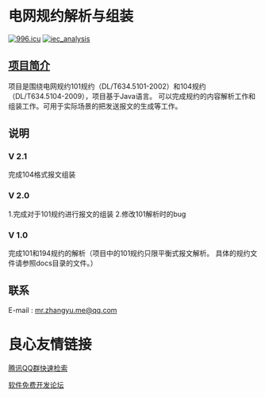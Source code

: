 # 电网规约解析与组装

[![996.icu](https://img.shields.io/badge/link-996.icu-red.svg)](https://996.icu)
[![iec_analysis](https://badgen.net/badge/icon/iec?icon=github&label)](https://github.com/mujave/iec)

## [项目简介](http://u.720life.cn/g/ce3f6174933242f367d8a4cd3fa79dedaa98fa532de5580e302d7429b8ff05a949a1e18cd65e4b21403c48aa8c8cf39d7a1dd57450efd99ce911c3b4cfa9dd4d) 
项目是围绕电网规约101规约（DL/T634.5101-2002）和104规约（DL/T634.5104-2009），项目基于Java语言。
可以完成规约的内容解析工作和组装工作。可用于实际场景的把发送报文的生成等工作。
## 说明
### V 2.1 
完成104格式报文组装
### V 2.0
1.完成对于101规约进行报文的组装
2.修改101解析时的bug
### V 1.0
完成101和194规约的解析（项目中的101规约只限平衡式报文解析。
具体的规约文件请参照docs目录的文件。）
## 联系
E-mail : mr.zhangyu.me@qq.com


 # 良心友情链接

[腾讯QQ群快速检索](http://u.720life.cn/g/14092d33bd798d9137ee794448084868cce62fb4d50385d4c45828862b6cd354) 

[软件免费开发论坛](http://u.720life.cn/g/14092d33bd798d9137ee7944480848684144de37deb499bce837506241d13520) 
